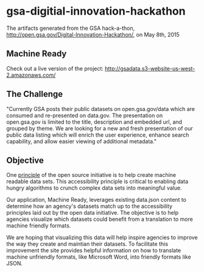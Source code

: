 # gsa-digitial-innovation-hackathon
The artifacts generated from the GSA hack-a-thon, http://open.gsa.gov/Digital-Innovation-Hackathon/,  on May 8th, 2015

## Machine Ready

Check out a live version of the project: http://gsadata.s3-website-us-west-2.amazonaws.com/

## The Challenge

"Currently GSA posts their public datasets on open.gsa.gov/data which are 
consumed and re-presented on data.gov. The presentation on open.gsa.gov is 
limited to the title, description and embedded url, and grouped by theme. 
We are looking for a new and fresh presentation of our public data listing 
which will enrich the user experience, enhance search capability, and allow 
easier viewing of additional metadata."

## Objective

One [principle](https://project-open-data.cio.gov/principles/) of the open 
source initiative is to help create machine readable data sets. This 
accessibility principle is critical to enabling data hungry algorithms to crunch 
complex data sets into meaningful value.

Our application, Machine Ready, leverages existing data.json content to determine 
how an agency's datasets match up to the accessibility principles laid out by the open 
data initiative. The objective is to help agencies visualize which datasets could
benefit from a translation to more machine friendly formats.

We are hoping that visualizing this data will help inspire agencies to improve 
the way they create and maintian their datasets. To facilitate this improvement
the site provides helpful information on how to translate machine unfriendly
formats, like Microsoft Word, into friendly formats like JSON.

